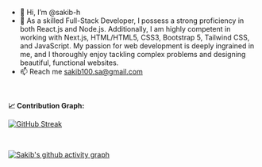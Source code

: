 - 👋 Hi, I’m @sakib-h
- 👀 As a skilled Full-Stack Developer, I possess a strong proficiency in both React.js and Node.js. Additionally, I am highly competent in working with Next.js, HTML/HTML5, CSS3, Bootstrap 5, Tailwind CSS, and JavaScript. My passion for web development is deeply ingrained in me, and I thoroughly enjoy tackling complex problems and designing beautiful, functional websites.
- 📫 Reach me sakib100.sa@gmail.com
<br/>


 <strong> <p> 📈 Contribution Graph: </p>  </strong>

[![GitHub Streak](https://streak-stats.demolab.com?user=sakib-h&theme=rising-sun&date_format=M%20j%5B%2C%20Y%5D)](https://git.io/streak-stats)

<br/>

[![Sakib's github activity graph](https://github-readme-activity-graph.cyclic.app/graph?username=n8fury&theme=github-compact&area=true)](https://github.com/ashutosh00710/github-readme-activity-graph)

<br/>


<!---
sakib-h/sakib-h is a ✨ special ✨ repository because its `README.md` (this file) appears on your GitHub profile.
You can click the Preview link to take a look at your changes.
--->
